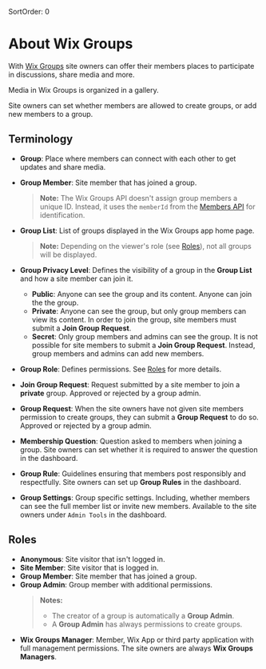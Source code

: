 SortOrder: 0

# About Wix Groups

With [Wix Groups](https://support.wix.com/en/article/wix-groups-about-groups) site owners can offer their members places to participate in discussions, share media and more.

Media in Wix Groups is organized in a gallery.

Site owners can set whether members are allowed to create groups, or add new members to a group.

## Terminology

- **Group**: Place where members can connect with each other to get updates and share media.
- **Group Member**: Site member that has joined a group.

  > **Note:** The Wix Groups API doesn't assign group members a unique ID. Instead, it uses the `memberId` from the [Members API](https://dev.wix.com/docs/rest/crm/members-contacts/members/members/introduction) for identification.

- **Group List**: List of groups displayed in the Wix Groups app home page.

  > **Note:** Depending on the viewer's role (see [Roles](https://dev.wix.com/docs/rest/crm/community/groups/introduction#roles)), not all groups will be displayed.

- **Group Privacy Level**: Defines the visibility of a group in the **Group List** and how a site member can join it.

  - **Public**: Anyone can see the group and its content. Anyone can join the the group.
  - **Private**: Anyone can see the group, but only group members can view its content. In order to join the group, site members must submit a **Join Group Request**.
  - **Secret**: Only group members and admins can see the group. It is not possible for site members to submit a **Join Group Request**. Instead, group members and admins can add new members.

- **Group Role**: Defines permissions. See [Roles](https://dev.wix.com/docs/rest/crm/community/groups/introduction#roles) for more details.
- **Join Group Request**: Request submitted by a site member to join a **private** group. Approved or rejected by a group admin.
- **Group Request**: When the site owners have not given site members permission to create groups, they can submit a **Group Request** to do so. Approved or rejected by a group admin.
- **Membership Question**: Question asked to members when joining a group. Site owners can set whether it is required to answer the question in the dashboard.
- **Group Rule**: Guidelines ensuring that members post responsibly and respectfully. Site owners can set up **Group Rules** in the dashboard.
- **Group Settings**: Group specific settings. Including, whether members can see the full member list or invite new members. Available to the site owners under `Admin Tools` in the dashboard.

## Roles

- **Anonymous**: Site visitor that isn't logged in.
- **Site Member**: Site visitor that is logged in.
- **Group Member**: Site member that has joined a group.
- **Group Admin**: Group member with additional permissions.
  > **Notes:**
  >
  > - The creator of a group is automatically a **Group Admin**.
  > - A **Group Admin** has always permissions to create groups.
- **Wix Groups Manager**: Member, Wix App or third party application with full management permissions. The site owners are always **Wix Groups Managers**.
